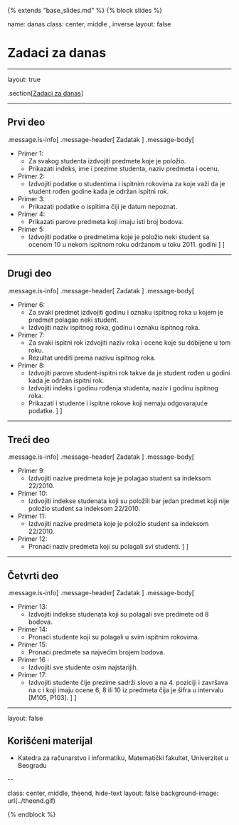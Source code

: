 {% extends "base_slides.md" %}
{% block slides %}

name: danas 
class: center, middle , inverse
layout: false

# Zadaci za danas

---
layout: true

.section[[Zadaci za danas](#sadrzaj)]

---

## Prvi deo

.message.is-info[
.message-header[
Zadatak
]
.message-body[
- Primer 1: 
    - Za svakog studenta izdvojiti predmete koje je položio. 
    - Prikazati indeks, ime i prezime studenta, naziv predmeta i ocenu.
- Primer 2: 
    - Izdvojiti podatke o studentima i ispitnim rokovima za koje važi da je student rođen godine kada je održan ispitni rok.
- Primer 3: 
    - Prikazati podatke o ispitima čiji je datum nepoznat.
- Primer 4: 
    - Prikazati parove predmeta koji imaju isti broj bodova.
- Primer 5: 
    - Izdvojiti podatke o predmetima koje je položio neki student sa ocenom 10 u nekom ispitnom roku održanom u toku 2011. godini
]
]

---

## Drugi deo

.message.is-info[
.message-header[
Zadatak
]
.message-body[
- Primer 6: 
    - Za svaki predmet izdvojiti godinu i oznaku ispitnog roka u kojem je predmet polagao neki student. 
    - Izdvojiti naziv ispitnog roka, godinu i oznaku ispitnog roka.
- Primer 7: 
    - Za svaki ispitni rok izdvojiti naziv roka i ocene koje su dobijene u tom roku. 
    - Rezultat urediti prema nazivu ispitnog roka.
- Primer 8: 
    - Izdvojiti parove student-ispitni rok takve da je student rođen u godini kada je održan ispitni rok. 
    - Izdvojiti indeks i godinu rođenja studenta, naziv i godinu ispitnog roka. 
    - Prikazati i studente i ispitne rokove koji nemaju odgovarajuće podatke.
]
]

---

## Treći deo

.message.is-info[
.message-header[
Zadatak
]
.message-body[
- Primer 9: 
    - Izdvojiti nazive predmeta koje je polagao student sa indeksom 22/2010.
- Primer 10: 
    - Izdvojiti indekse studenata koji su položili bar jedan predmet koji nije položio student sa indeksom 22/2010.
- Primer 11: 
    - Izdvojiti nazive predmeta koje je položio student sa indeksom 22/2010.
- Primer 12: 
    - Pronaći naziv predmeta koji su polagali svi studenti.
]
]

---
## Četvrti deo

.message.is-info[
.message-header[
Zadatak
]
.message-body[
- Primer 13: 
    - Izdvojiti indekse studenata koji su polagali sve predmete od 8 bodova.
- Primer 14: 
    - Pronaći studente koji su polagali u svim ispitnim rokovima.
- Primer 15: 
    - Pronaći predmete sa najvećim brojem bodova.
- Primer 16 : 
    - Izdvojiti sve studente osim najstarijih.
- Primer 17: 
    - Izdvojiti studente čije prezime sadrži slovo a na 4. poziciji i završava na c i koji imaju ocene 6, 8 ili 10 iz predmeta čija je šifra u intervalu [M105, P103].
]
]

---

layout: false

## Korišćeni materijal

- Katedra za računarstvo i informatiku, Matematički fakultet, Univerzitet u Beogradu

--

class: center, middle, theend, hide-text
layout: false
background-image: url(../theend.gif)

{% endblock %}